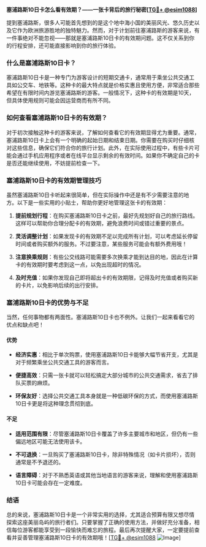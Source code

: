 **塞浦路斯10日卡怎么看有效期？——一张卡背后的旅行秘密[[TG💪+ @esim1088](https://t.me/s/esim1088)]**

提到塞浦路斯，很多人可能首先想到的是这个地中海小国的美丽风光、悠久历史以及它作为欧洲旅游胜地的独特魅力。然而，对于计划前往塞浦路斯的游客来说，有一件事绝对不能忽视——那就是塞浦路斯10日卡的有效期问题。这不仅关系到你的行程安排，还可能直接影响到你的旅行体验。

### 什么是塞浦路斯10日卡？

塞浦路斯10日卡是一种专门为游客设计的短期交通卡，通常用于乘坐公共交通工具如公交车、地铁等。这种卡的最大特点就是价格实惠且使用方便，非常适合那些希望在有限时间内游览塞浦路斯的游客。一般情况下，这种卡的有效期是10天，但具体使用规则可能会因运营商而有所不同。

### 如何查看塞浦路斯10日卡的有效期？

对于初次接触这种卡的游客来说，了解如何查看它的有效期显得尤为重要。通常，塞浦路斯10日卡上会有一个明确的起始日期和结束日期。你需要在购买时仔细核对这些信息，确保它们符合你的旅行计划。此外，在实际使用过程中，有些卡片可能会通过手机应用程序或者在线平台显示剩余的有效时间。如果你不确定自己的卡是否还能继续使用，不妨提前检查一下。

### 塞浦路斯10日卡的有效期管理技巧

虽然塞浦路斯10日卡听起来很简单，但在实际操作中还是有不少需要注意的地方。以下是一些实用的小贴士，帮助你更好地管理这张卡的有效期：

1. **提前规划行程**：在购买塞浦路斯10日卡之前，最好先规划好自己的旅行路线。这样可以帮助你合理分配卡的有效期，避免浪费时间或错过重要的景点。
   
2. **灵活调整计划**：如果发现卡的有效期不足以完成所有计划，可以考虑延长停留时间或者购买额外的服务。不过要注意，某些服务可能会有额外费用哦！

3. **注意换乘规则**：有些公交线路可能需要多次换乘才能到达目的地，因此在计算卡的有效期时要考虑到这一点，以免出现超时的情况。

4. **及时充值**：如果你发现自己即将超出卡的有效期限，记得及时充值或者购买新的卡片，以免影响后续的出行安排。

### 塞浦路斯10日卡的优势与不足

当然，任何事物都有两面性。塞浦路斯10日卡也不例外。让我们一起来看看它的优点和缺点吧！

#### 优势

- **经济实惠**：相比于单次购票，使用塞浦路斯10日卡能够大幅节省开支，尤其是对于频繁乘坐公共交通工具的游客而言。
  
- **便捷高效**：只需一张卡就可以轻松搞定大部分城市的公共交通需求，省去了排队买票的麻烦。

- **环保友好**：选择公共交通工具本身就是一种低碳环保的方式，而使用塞浦路斯10日卡更是将这种理念贯彻到底。

#### 不足

- **适用范围有限**：尽管塞浦路斯10日卡覆盖了许多主要城市和地区，但仍有一些偏远地区可能无法使用该卡。

- **不可退换**：一旦购买了塞浦路斯10日卡，除非特殊情况（如卡片损坏），否则通常是不予退还的。

- **语言障碍**：对于不熟悉英语或其他当地语言的游客来说，理解和使用塞浦路斯10日卡可能会存在一定难度。

### 结语

总的来说，塞浦路斯10日卡是一个非常实用的选择，尤其适合预算有限又想尽情探索这座美丽岛屿的旅行者们。只要掌握了正确的使用方法，并做好充分准备，相信每位游客都能享受到一段愉快而难忘的旅程。最后再次提醒大家，一定要提前查看并妥善管理塞浦路斯10日卡的有效期哦！[[TG💪+ @esim1088](https://t.me/s/esim1088) ![Image](https://i.postimg.cc/4NQfJmqS/Snipaste-2025-05-13-00-14-12.png)]